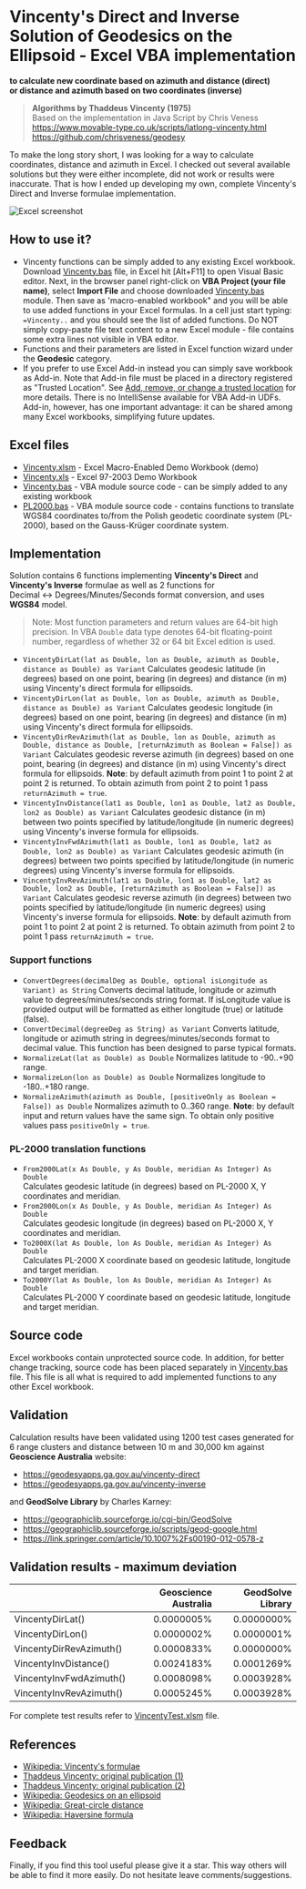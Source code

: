 # Vincenty's Direct and Inverse Solution of Geodesics on the Ellipsoid - Excel VBA implementation
**to calculate new coordinate based on azimuth and distance (direct)  
or distance and azimuth based on two coordinates (inverse)**
> **Algorithms by Thaddeus Vincenty (1975)**  
> Based on the implementation in Java Script by Chris Veness  
> https://www.movable-type.co.uk/scripts/latlong-vincenty.html  
> https://github.com/chrisveness/geodesy

To make the long story short, I was looking for a way to calculate coordinates, distance and azimuth in Excel.
I checked out several available solutions but they were either incomplete, did not work or results were inaccurate.
That is how I ended up developing my own, complete Vincenty's Direct and Inverse formulae implementation.

![Excel screenshot](ExcelScreenshot.png)

## How to use it?
+ Vincenty functions can be simply added to any existing Excel workbook. Download [Vincenty.bas](../../raw/master/Vincenty.bas) file, in Excel hit [Alt+F11] to open Visual Basic editor. Next, in the browser panel right-click on **VBA Project (your file name)**, select **Import File** and choose downloaded [Vincenty.bas](../../raw/master/Vincenty.bas) module. Then save as 'macro-enabled workbook" and you will be able to use added functions in your Excel formulas. In a cell just start typing: `=Vincenty..` and you should see the list of added functions. Do NOT simply copy-paste file text content to a new Excel module - file contains some extra lines not visible in VBA editor.
+ Functions and their parameters are listed in Excel function wizard under the **Geodesic** category.
+ If you prefer to use Excel Add-in instead you can simply save workbook as Add-in. Note that Add-in file must be placed in a directory registered as "Trusted Location". See [Add, remove, or change a trusted location](https://support.office.com/en-us/article/add-remove-or-change-a-trusted-location-7ee1cdc2-483e-4cbb-bcb3-4e7c67147fb4) for more details. There is no IntelliSense available for VBA Add-in UDFs. Add-in, however, has one important advantage: it can be shared among many Excel workbooks, simplifying future updates.

## Excel files
+ [Vincenty.xlsm](../../raw/master/Vincenty.xlsm) - Excel Macro-Enabled Demo Workbook (demo)
+ [Vincenty.xls](../../raw/master/Vincenty.xls) - Excel 97-2003 Demo Workbook
+ [Vincenty.bas](../../raw/master/Vincenty.bas) - VBA module source code - can be simply added to any existing workbook
+ [PL2000.bas](../../raw/master/PL2000.bas) - VBA module source code - contains functions to translate WGS84 coordinates to/from the Polish geodetic coordinate system (PL-2000), based on the Gauss-Krüger coordinate system.

## Implementation
Solution contains 6 functions implementing **Vincenty's Direct** and **Vincenty's Inverse** formulae as well as 2 functions for Decimal&nbsp;↔&nbsp;Degrees/Minutes/Seconds format conversion, and uses **WGS84** model.  
> Note: Most function parameters and return values are 64-bit high precision. In VBA `Double` data type denotes 64-bit floating-point number, regardless of whether 32 or 64 bit Excel edition is used.

+ `VincentyDirLat(lat as Double, lon as Double, azimuth as Double, distance as Double) as Variant` 
Calculates geodesic latitude (in degrees) based on one point, bearing (in degrees) and distance (in m) using Vincenty's direct formula for ellipsoids.
+ `VincentyDirLon(lat as Double, lon as Double, azimuth as Double, distance as Double) as Variant` 
Calculates geodesic longitude (in degrees) based on one point, bearing (in degrees) and distance (in m) using Vincenty's direct formula for ellipsoids.
+ `VincentyDirRevAzimuth(lat as Double, lon as Double, azimuth as Double, distance as Double, [returnAzimuth as Boolean = False]) as Variant` 
Calculates geodesic reverse azimuth (in degrees) based on one point, bearing (in degrees) and distance (in m) using Vincenty's direct formula for ellipsoids.
__Note__: by default azimuth from point 1 to point 2 at point 2 is returned. To obtain azimuth from point 2 to point 1 pass `returnAzimuth = true`.
+ `VincentyInvDistance(lat1 as Double, lon1 as Double, lat2 as Double, lon2 as Double) as Variant` 
Calculates geodesic distance (in m) between two points specified by latitude/longitude (in numeric degrees) using Vincenty's inverse formula for ellipsoids.
+ `VincentyInvFwdAzimuth(lat1 as Double, lon1 as Double, lat2 as Double, lon2 as Double) as Variant` 
Calculates geodesic azimuth (in degrees) between two points specified by latitude/longitude (in numeric degrees) using Vincenty's inverse formula for ellipsoids.
+ `VincentyInvRevAzimuth(lat1 as Double, lon1 as Double, lat2 as Double, lon2 as Double, [returnAzimuth as Boolean = False]) as Variant` 
Calculates geodesic reverse azimuth (in degrees) between two points specified by latitude/longitude (in numeric degrees) using Vincenty's inverse formula for ellipsoids.
__Note__: by default azimuth from point 1 to point 2 at point 2 is returned. To obtain azimuth from point 2 to point 1 pass `returnAzimuth = true`.

### Support functions
+ `ConvertDegrees(decimalDeg as Double, optional isLongitude as Variant) as String` 
Converts decimal latitude, longitude or azimuth value to degrees/minutes/seconds string format. If isLongitude value is provided output will be formatted as either longitude (true) or latitude (false).
+ `ConvertDecimal(degreeDeg as String) as Variant` 
Converts latitude, longitude or azimuth string in degrees/minutes/seconds format to decimal value. This function has been designed to parse typical formats.
+ `NormalizeLat(lat as Double) as Double` 
Normalizes latitude to -90..+90 range.
+ `NormalizeLon(lon as Double) as Double` 
Normalizes longitude to -180..+180 range.
+ `NormalizeAzimuth(azimuth as Double, [positiveOnly as Boolean = False]) as Double` 
Normalizes azimuth to 0..360 range. __Note__: by default input and return values have the same sign. To obtain only positive values pass `positiveOnly = true`.

### PL-2000 translation functions
+ `From2000Lat(x As Double, y As Double, meridian As Integer) As Double`  
Calculates geodesic latitude (in degrees) based on PL-2000 X, Y coordinates and meridian.  
+ `From2000Lon(x As Double, y As Double, meridian As Integer) As Double`  
Calculates geodesic longitude (in degrees) based on PL-2000 X, Y coordinates and meridian.  
+ `To2000X(lat As Double, lon As Double, meridian As Integer) As Double`  
Calculates PL-2000 X coordinate based on geodesic latitude, longitude and target meridian.  
+ `To2000Y(lat As Double, lon As Double, meridian As Integer) As Double`  
Calculates PL-2000 Y coordinate based on geodesic latitude, longitude and target meridian.  

## Source code
Excel workbooks contain unprotected source code. In addition, for better change tracking, source code has been placed separately in [Vincenty.bas](Vincenty.bas) file. This file is all what is required to add implemented functions to any other Excel workbook.

## Validation
Calculation results have been validated using 1200 test cases generated for 6 range clusters and distance between 10 m and 30,000 km 
against **Geoscience Australia** website:
+ https://geodesyapps.ga.gov.au/vincenty-direct
+ https://geodesyapps.ga.gov.au/vincenty-inverse

and **GeodSolve Library** by Charles Karney:
+ https://geographiclib.sourceforge.io/cgi-bin/GeodSolve
+ https://geographiclib.sourceforge.io/scripts/geod-google.html
+ https://link.springer.com/article/10.1007%2Fs00190-012-0578-z  

## Validation results - maximum deviation

&nbsp;|Geoscience Australia|GeodSolve Library
-----|-----:|-----:
VincentyDirLat()|0.0000005%|0.0000000%
VincentyDirLon()|0.0000002%|0.0000001%
VincentyDirRevAzimuth()|0.0000833%|0.0000000%
VincentyInvDistance()|0.0024183%|0.0001269%
VincentyInvFwdAzimuth()|0.0008098%|0.0003928%
VincentyInvRevAzimuth()|0.0005245%|0.0003928%

For complete test results refer to [VincentyTest.xlsm](../../raw/master/VincentyTest.xlsm) file.

## References

+ [Wikipedia: Vincenty's formulae](https://en.wikipedia.org/wiki/Vincenty%27s_formulae)
+ [Thaddeus Vincenty: original publication (1)](https://www.ngs.noaa.gov/PUBS_LIB/inverse.pdf)
+ [Thaddeus Vincenty: original publication (2)](https://geographiclib.sourceforge.io/geodesic-papers/vincenty75b.pdf)
+ [Wikipedia: Geodesics on an ellipsoid](https://en.wikipedia.org/wiki/Geodesics_on_an_ellipsoid)
+ [Wikipedia: Great-circle distance](https://en.wikipedia.org/wiki/Great-circle_distance)
+ [Wikipedia: Haversine formula](https://en.wikipedia.org/wiki/Haversine_formula)

## Feedback

Finally, if you find this tool useful please give it a star. This way others will be able to find it more easily.
Do not hesitate leave comments/suggestions.
